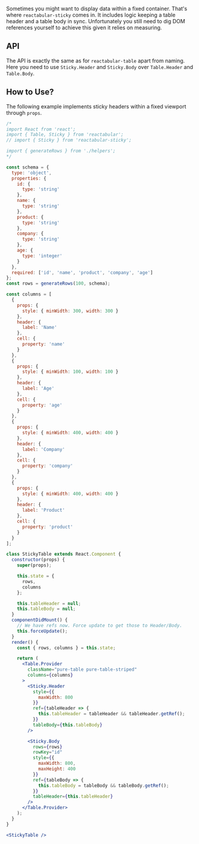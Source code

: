 Sometimes you might want to display data within a fixed container. That's where `reactabular-sticky` comes in. It includes logic keeping a table header and a table body in sync. Unfortunately you still need to dig DOM references yourself to achieve this given it relies on measuring.

## API

The API is exactly the same as for `reactabular-table` apart from naming. Here you need to use `Sticky.Header` and `Sticky.Body` over `Table.Header` and `Table.Body`.

## How to Use?

The following example implements sticky headers within a fixed viewport through `props`.

```jsx
/*
import React from 'react';
import { Table, Sticky } from 'reactabular';
// import { Sticky } from 'reactabular-sticky';

import { generateRows } from './helpers';
*/

const schema = {
  type: 'object',
  properties: {
    id: {
      type: 'string'
    },
    name: {
      type: 'string'
    },
    product: {
      type: 'string'
    },
    company: {
      type: 'string'
    },
    age: {
      type: 'integer'
    }
  },
  required: ['id', 'name', 'product', 'company', 'age']
};
const rows = generateRows(100, schema);

const columns = [
  {
    props: {
      style: { minWidth: 300, width: 300 }
    },
    header: {
      label: 'Name'
    },
    cell: {
      property: 'name'
    }
  },
  {
    props: {
      style: { minWidth: 100, width: 100 }
    },
    header: {
      label: 'Age'
    },
    cell: {
      property: 'age'
    }
  },
  {
    props: {
      style: { minWidth: 400, width: 400 }
    },
    header: {
      label: 'Company'
    },
    cell: {
      property: 'company'
    }
  },
  {
    props: {
      style: { minWidth: 400, width: 400 }
    },
    header: {
      label: 'Product'
    },
    cell: {
      property: 'product'
    }
  }
];

class StickyTable extends React.Component {
  constructor(props) {
    super(props);

    this.state = {
      rows,
      columns
    };

    this.tableHeader = null;
    this.tableBody = null;
  }
  componentDidMount() {
    // We have refs now. Force update to get those to Header/Body.
    this.forceUpdate();
  }
  render() {
    const { rows, columns } = this.state;

    return (
      <Table.Provider
        className="pure-table pure-table-striped"
        columns={columns}
      >
        <Sticky.Header
          style={{
            maxWidth: 800
          }}
          ref={tableHeader => {
            this.tableHeader = tableHeader && tableHeader.getRef();
          }}
          tableBody={this.tableBody}
        />

        <Sticky.Body
          rows={rows}
          rowKey="id"
          style={{
            maxWidth: 800,
            maxHeight: 400
          }}
          ref={tableBody => {
            this.tableBody = tableBody && tableBody.getRef();
          }}
          tableHeader={this.tableHeader}
        />
      </Table.Provider>
    );
  }
}

<StickyTable />
```
